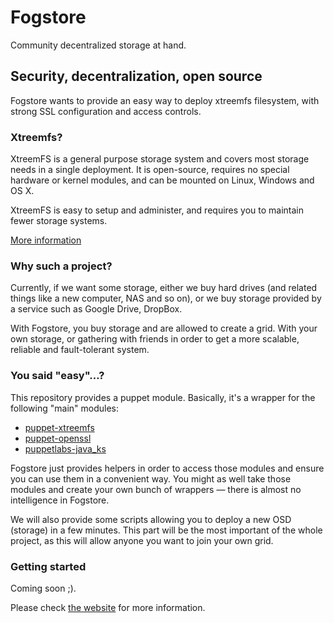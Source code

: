 # Fogstore
Community decentralized storage at hand.

## Security, decentralization, open source
Fogstore wants to provide an easy way to deploy xtreemfs filesystem,
with strong SSL configuration and access controls.

### Xtreemfs?
XtreemFS is a general purpose storage system and covers most storage needs
in a single deployment. It is open-source, requires no special hardware
or kernel modules, and can be mounted on Linux, Windows and OS X.

XtreemFS is easy to setup and administer, and requires you to maintain fewer
storage systems.

[More information](http://xtreemfs.org/)

### Why such a project?
Currently, if we want some storage, either we buy hard drives (and related things
like a new computer, NAS and so on), or we buy storage provided by a service such
as Google Drive, DropBox.

With Fogstore, you buy storage and are allowed to create a grid. With your own storage,
or gathering with friends in order to get a more scalable, reliable and fault-tolerant
system.

### You said "easy"…?
This repository provides a puppet module. Basically, it's a wrapper for the following
"main" modules:

* [puppet-xtreemfs](https://github.com/wavesoftware/puppet-xtreemfs)
* [puppet-openssl](https://github.com/camptocamp/puppet-openssl)
* [puppetlabs-java_ks](https://github.com/puppetlabs/puppetlabs-java_ks)

Fogstore just provides helpers in order to access those modules and ensure you can
use them in a convenient way. You might as well take those modules and create your
own bunch of wrappers — there is almost no intelligence in Fogstore.

We will also provide some scripts allowing you to deploy a new OSD (storage) in a few
minutes. This part will be the most important of the whole project, as this will allow
anyone you want to join your own grid.

### Getting started
Coming soon ;).

Please check [the website](https://fogstore.org/) for more information.

